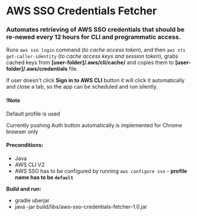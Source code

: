 AWS SSO Credentials Fetcher 
=========================
### Automates retrieving of AWS SSO credentials that should be re-newed every 12 hours for CLI and programmatic access.



Runs `aws sso login` command (_to cache access token_), and then `aws sts get-caller-identity` (_to cache access keys and session token_), grabs cached keys from **[user-folder]/.aws/cli/cache/** and copies them to **[user-folder]/.aws/credentials** file.


If user doesn't click **Sign in to AWS CLI** button it will click it automatically and close a tab, so the app can be scheduled and run silently.

#### !Note

Default profile is used

Currently pushing Auth button automatically is implemented for Chrome browser only

#### Preconditions:

- Java
- AWS CLI V2
- AWS SSO has to be configured by running `aws configure sso` - **profile name has to be `default`**

**Build and run:**
*  gradle uberjar
*  java -jar build/libs/aws-sso-credentials-fetcher-1.0.jar
